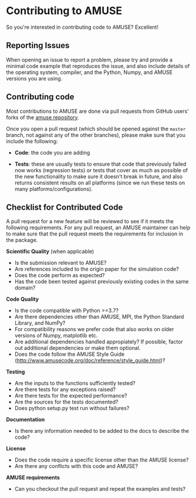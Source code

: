 Contributing to AMUSE
=====================

So you're interested in contributing code to AMUSE? Excellent! 

Reporting Issues
----------------

When opening an issue to report a problem, please try and provide a minimal
code example that reproduces the issue, and also include details of the
operating system, compiler, and the Python, Numpy, and AMUSE versions you are using.

Contributing code
-----------------

Most contributions to AMUSE are done via pull requests from GitHub users'
forks of the [amuse repository](https://github.com/amusecode/amuse).

Once you open a pull request (which should be opened against the ``master``
branch, not against any of the other branches), please make sure that you
include the following:

- **Code**: the code you are adding

- **Tests**: these are usually tests to ensure that code that previously
  failed now works (regression tests) or tests that cover as much as possible
  of the new functionality to make sure it doesn't break in future, and also
  returns consistent results on all platforms (since we run these tests on many
  platforms/configurations). 


Checklist for Contributed Code
------------------------------

A pull request for a new feature will be reviewed to see if it meets the
following requirements.  For any pull request, an AMUSE maintainer can
help to make sure that the pull request meets the requirements for inclusion
in the package.

**Scientific Quality**
(when applicable)
  * Is the submission relevant to AMUSE?
  * Are references included to the origin paper for the simulation code?
  * Does the code perform as expected?
  * Has the code been tested against previously existing codes in the same domain?

**Code Quality**
  * Is the code compatible with Python >=3.7?
  * Are there dependencies other than AMUSE, MPI, the Python Standard
    Library, and NumPy?
  * For compatibility reasons we prefer code that also works on older 
    versions of Numpy, matplotlib etc.
  * Are additional dependencies handled appropiately? If possible, factor out 
    additional dependencies or make them optional.
  * Does the code follow the AMUSE Style Guide (http://www.amusecode.org/doc/reference/style_guide.html)?

**Testing**
  * Are the inputs to the functions sufficiently tested?
  * Are there tests for any exceptions raised?
  * Are there tests for the expected performance?
  * Are the sources for the tests documented?
  * Does python setup.py test run without failures?

**Documentation**
  * Is there any information needed to be added to the docs to describe the code?

**License**
  * Does the code require a specific license other than the AMUSE license?
  * Are there any conflicts with this code and AMUSE?

**AMUSE requirements**
  * Can you checkout the pull request and repeat the examples and tests?
